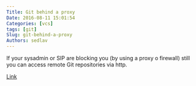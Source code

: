 ```yaml
---
Title: Git behind a proxy
Date: 2016-08-11 15:01:54
Categories: [vcs]
tags: [git]
Slug: git-behind-a-proxy
Authors: sedlav
---
```


If your sysadmin or SIP are blocking you (by using a proxy o firewall) still you can access remote Git repositories via http.

[Link](https://www.librebyte.net/en/git/git-behind-a-proxy-or-firewall/)
